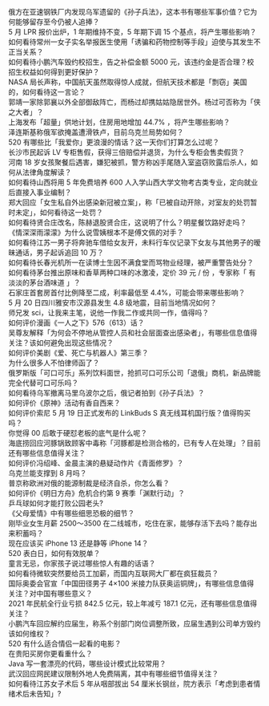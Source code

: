 俄方在亚速钢铁厂内发现乌军遗留的《孙子兵法》，这本书有哪些军事价值？它为何能够留存至今仍被人追捧？  
5 月 LPR 报价出炉，1 年期维持不变，5 年期下调 15 个基点，将产生哪些影响？  
如何看待常州一女子实名举报医生使用「诱骗和药物控制等手段」迫使与其发生不正当关系？  
如何看待小鹏汽车毁约校招生，告之补偿金额 5000 元，该违约金是否合理？校招生权益如何得到更好保护？  
NASA 局长声称，中国航天虽然取得惊人成就，但航天技术都是「剽窃」美国的，如何看待这一言论？  
郭靖一家除郭襄以外全部御敌阵亡，而杨过却携姑姑隐居世外。杨过可否称为「侠之大者」？  
上海发布「超量」供地计划，住房用地增加 44.7% ，将产生哪些影响？  
泽连斯基称俄军欲掩盖遭滑铁卢，目前乌克兰局势如何？  
520 有哪些比「我爱你」更浪漫的情话？这一天你们打算怎么过呢？  
长沙市民起诉 LV 专柜售假，获得三倍赔偿并退货，为什么专柜会售卖假货？  
河南 18 岁女孩聚餐后遇害，嫌犯被抓，警方称凶手尾随入室盗窃败露后杀人，如何从法律角度解读？  
如何看待山西将用 5 年免费培养 600 人入学山西大学文物考古类专业，定向就业后直接入事业编制？  
郑大回应「女生私自外出感染新冠被立案」，称「已被自动开除，对室友的处罚暂时未定」，如何看待这一处罚？  
如何看待贤合庄改名，陈赫退股贤合庄，这说明了什么？明星餐饮路好走吗？  
《情深深雨濛濛》为什么说雪姨根本不是傅文佩的对手？  
如何看待江苏一男子将奔驰车借给女友开，未料行车仪记录下女友与其他男子的暧昧通话，男子起诉追回 10 万？  
如何看待长春光机所一在读博士生因不满食堂而骂物业经理，被严重警告处分？  
如何看待茅台推出原味和香草两种口味的冰激凌，定价 39 元 / 份 ，专家称「 有淡淡的茅台酒味道 」？  
石家庄首套房首付比例降至二成，利率最低至 4.4%，可能会带来哪些影响？  
5 月 20 日四川雅安市汉源县发生 4.8 级地震，目前当地情况如何？  
师兄发 sci，让我来主笔，说他一作我二作或共同一作，值得吗？  
如何评价漫画《一人之下》576（613）话？  
吴尊友解释「为何会不停地从管控人员和社会层面查出感染者」，有哪些信息值得关注？该如何避免出现这些情况？  
如何评价美剧《爱、死亡与机器人》第三季？  
为什么很多人不怕律师函了？  
俄罗斯版「可口可乐」系列饮料面世，抢抓可口可乐公司「退俄」商机，新品牌能完全代替可口可乐吗？  
如何看待乌军撤离马里乌波尔之后，俄记者拍到《孙子兵法》？  
如何评价《原神》活动有香自西来？  
如何评价索尼 5 月 19 日正式发布的 LinkBuds S 真无线耳机国行版？值得购买吗？  
你觉得 00 后敢于硬怼老板的底气是什么呢？  
海底捞回应河豚锅致顾客中毒称「河豚都是检测合格的，已有专人在处理」？目前还有哪些信息值得关注？  
如何评价冯绍峰、金晨主演的悬疑动作片《青面修罗》？  
乌克兰能支撑到 8 月吗？  
普京称欧洲对俄的能源制裁是经济自杀，你怎么看？  
如何评价《明日方舟》危机合约第 9 赛季「渊默行动」？  
乒乓球如何才能打败公园老头?  
《父母爱情》中有哪些细思恐极的细节？  
刚毕业女生月薪 2500～3500 在二线城市，吃住在家，能够存活下去吗？能存出来积蓄吗？  
现在应该买 iPhone 13 还是静等 iPhone 14？  
520 表白日，如何有效脱单？  
童言无忌，你家孩子说过哪些惊人有趣的话语？  
如何看待微软突然要给员工加薪，而国内互联网大厂都在疯狂裁员？  
国际奥委会官宣「中国田径男子 4×100 米接力队获奥运铜牌」，有哪些信息值得关注？对中国有哪些意义？  
2021 年民航全行业亏损 842.5 亿元，较上年减亏 187.1 亿元，还有哪些信息值得关注？  
小鹏汽车回应解约应届生，称系个别部门岗位调整所致，应届生遇到公司单方毁约该如何维权？  
520 有什么适合情侣一起看的电影？  
在贵阳买房你更看重什么？  
Java 写一套漂亮的代码，哪些设计模式比较常用？  
武汉回应网民建议限制外地人免费隔离，其中有哪些细节值得关注？  
如何看待江苏女子术后 5 年从咽部拔出 54 厘米长钢丝，院方表示「考虑到患者情绪术后未告知」?  
